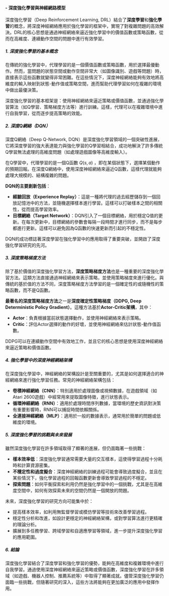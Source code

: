 #### - **深度強化學習與神經網路模型**

深度強化學習（Deep Reinforcement Learning, DRL）結合了**深度學習**和**強化學習**的概念，將深度神經網絡應用於強化學習的框架中，實現了對複雜問題的高效解決。DRL的核心思想是通過神經網絡來逼近強化學習中的價值函數或策略函數，從而在高維度、連續動作空間的問題中進行有效學習。

##### 1. **深度強化學習的基本概念**

在傳統的強化學習中，代理學習的是一個價值函數或策略函數，用於選擇最優動作。然而，當問題的狀態空間或動作空間非常大（如圖像識別、遊戲等問題）時，直接表示這些函數就變得非常困難。在這些情況下，深度神經網絡能夠有效地將高維度的輸入映射到狀態-動作值或策略空間，進而幫助代理學習如何在複雜的環境中做出最優決策。

深度強化學習的基本框架是：使用神經網絡來逼近策略或價值函數，並通過強化學習算法（如Q學習、策略梯度方法等）進行訓練。這樣，代理可以在複雜環境中進行自我學習，從而逐步提高策略的效能。

##### 2. **深度Q網絡（DQN）**

深度Q網絡（Deep Q-Network, DQN）是深度強化學習領域的一個突破性進展，它將深度學習的強大表達能力與強化學習的Q學習相結合，成功地解決了許多傳統Q學習無法處理的高維度問題（如處理遊戲圖像等高維度輸入）。

在Q學習中，代理學習的是一個Q函數  $`Q(s, a)`$ ，即在某個狀態下，選擇某個動作的預期回報。在深度Q網絡中，使用深度神經網絡來逼近Q函數，這樣代理就能夠處理大規模的、結構複雜的問題。

**DQN的主要創新包括**：
- **經驗回放（Experience Replay）**：這是一種將代理的過去經歷儲存到一個回放記憶池中的方法，並隨機選擇樣本進行學習。這樣可以打破樣本之間的相關性，從而提高學習效率。
- **目標網絡（Target Network）**：DQN引入了一個目標網絡，用於穩定Q值的更新。在每次更新中，目標網絡的參數會每隔一段時間才進行同步，而不是每步都進行更新。這樣可以避免因為Q函數的快速更新而引起的不穩定性。

DQN的成功標誌著深度學習在強化學習中的應用取得了重要突破，並開啟了深度強化學習研究的先河。

##### 3. **深度策略梯度方法**

除了基於價值的深度強化學習方法，**深度策略梯度方法**也是一種重要的深度強化學習方法。這類方法直接通過神經網絡來表示策略，並使用策略梯度來進行優化。與傳統的基於值的方法不同，深度策略梯度方法學習的是一個確定性的或隨機性的策略函數，而不是Q函數。

**最著名的深度策略梯度方法**之一是**深度確定性策略梯度（DDPG, Deep Deterministic Policy Gradient）**。這種方法基於**Actor-Critic架構**，其中：
- **Actor**：負責根據當前狀態選擇動作，並使用神經網絡來表示策略。
- **Critic**：評估Actor選擇的動作的好壞，並使用神經網絡來估計狀態-動作值函數。

DDPG可以在連續動作空間中有效地工作，並且它的核心思想是使用深度神經網絡來逼近策略和價值函數。

##### 4. **強化學習中的深度神經網絡架構**

在深度強化學習中，神經網絡的架構設計是至關重要的，尤其是如何選擇適合的神經網絡來進行強化學習任務。常見的神經網絡架構包括：
- **卷積神經網絡（CNN）**：特別適用於處理圖像或視頻數據，在遊戲領域（如Atari 2600遊戲）中經常用來提取圖像特徵，進行狀態表示。
- **循環神經網絡（RNN）**：適用於處理時間序列數據，當環境的歷史資訊對決策有重要影響時，RNN可以捕捉時間依賴關係。
- **全連接神經網絡（MLP）**：適用於一般的數據表示，通常用於簡單的問題或低維度的環境。

##### 5. **深度強化學習的挑戰與未來發展**

雖然深度強化學習在許多領域取得了顯著的進展，但仍面臨著一些挑戰：
- **樣本效率低**：深度強化學習通常需要大量的交互樣本，這使得學習過程十分耗時和計算資源密集。
- **不穩定性和過度擬合**：深度神經網絡的訓練過程可能會導致過度擬合，並且在某些情況下，強化學習過程的回報函數更新會導致學習過程的不穩定。
- **探索問題**：如何平衡探索和利用仍然是強化學習中的一個挑戰，尤其是在高維度空間中，如何有效探索未來的空間仍然是一個開放的問題。

未來，深度強化學習的研究方向可能集中於：
- 提高樣本效率，如利用無監督學習或模仿學習等技術來改善學習過程。
- 穩定性分析和改進，如設計更穩定的神經網絡架構，或對學習算法進行更精確的理論分析。
- 擴展到多任務學習、跨域學習和自適應學習等領域，進一步提升深度強化學習的應用範圍。

##### 6. **結論**

深度強化學習結合了深度學習和強化學習的優勢，能夠在高維度和複雜環境中進行自我學習。通過使用深度神經網絡來逼近策略或價值函數，深度強化學習在許多領域（如遊戲、機器人控制、推薦系統等）中取得了顯著成就。儘管深度強化學習仍面臨一些挑戰，但隨著研究的深入，這些方法將能夠在更加廣泛的應用中發揮作用。